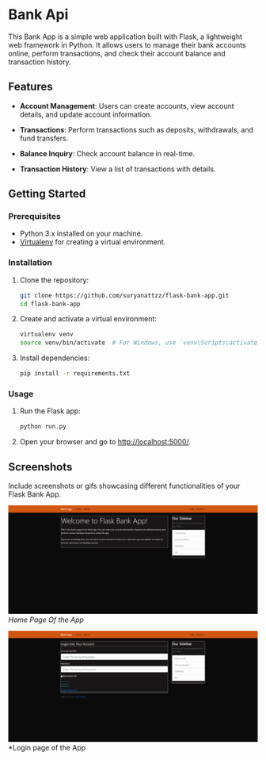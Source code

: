 # Bank Api

This Bank App is a simple web application built with Flask, a lightweight web framework in Python. It allows users to manage their bank accounts online, perform transactions, and check their account balance and transaction history.

## Features

- **Account Management**: Users can create accounts, view account details, and update account information.

- **Transactions**: Perform transactions such as deposits, withdrawals, and fund transfers.

- **Balance Inquiry**: Check account balance in real-time.

- **Transaction History**: View a list of transactions with details.

## Getting Started

### Prerequisites

- Python 3.x installed on your machine.
- [Virtualenv](https://pypi.org/project/virtualenv/) for creating a virtual environment.

### Installation

1. Clone the repository:

    ```bash
    git clone https://github.com/suryanattzz/flask-bank-app.git
    cd flask-bank-app
    ```

2. Create and activate a virtual environment:

    ```bash
    virtualenv venv
    source venv/bin/activate  # For Windows, use `venv\Scripts\activate`
    ```

3. Install dependencies:

    ```bash
    pip install -r requirements.txt
    ```

### Usage

1. Run the Flask app:

    ```bash
    python run.py
    ```

2. Open your browser and go to [http://localhost:5000/](http://localhost:5000/).

## Screenshots

Include screenshots or gifs showcasing different functionalities of your Flask Bank App.

![Screenshot 1](screenshots/Screenshot_2.png)
*Home Page Of the App*

![Screenshot 2](screenshots/Screenshot_1.png)
*Login page of the App






